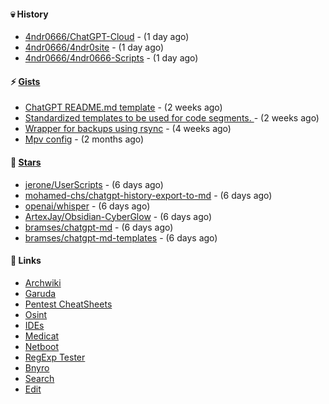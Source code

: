 #### 💀 History

- [4ndr0666/ChatGPT-Cloud](https://github.com/4ndr0666/ChatGPT-Cloud) - (1 day ago)
- [4ndr0666/4ndr0site](https://github.com/4ndr0666/4ndr0site) - (1 day ago)
- [4ndr0666/4ndr0666-Scripts](https://github.com/4ndr0666/4ndr0666-Scripts) - (1 day ago)

#### ⚡ [Gists](https://gist.github.com/4ndr0666)

- [ChatGPT README.md template](https://gist.github.com/4544fdae1dfd8d364821db23bd63dd7f) - (2 weeks ago)
- [Standardized templates to be used for code segments. ](https://gist.github.com/814e30f80382ca7e6932133278642180) - (2 weeks ago)
- [Wrapper for backups using rsync](https://gist.github.com/3362509f90976becb3b1442c29ae6117) - (4 weeks ago)
- [Mpv config](https://gist.github.com/3b374e66eeb82b8d049b9fb70c5f2b16) - (2 months ago)

#### 🌟 [Stars](https://github.com/4ndr0666?tab=stars)

- [jerone/UserScripts](https://github.com/jerone/UserScripts) - (6 days ago)
- [mohamed-chs/chatgpt-history-export-to-md](https://github.com/mohamed-chs/chatgpt-history-export-to-md) - (6 days ago)
- [openai/whisper](https://github.com/openai/whisper) - (6 days ago)
- [ArtexJay/Obsidian-CyberGlow](https://github.com/ArtexJay/Obsidian-CyberGlow) - (6 days ago)
- [bramses/chatgpt-md](https://github.com/bramses/chatgpt-md) - (6 days ago)
- [bramses/chatgpt-md-templates](https://github.com/bramses/chatgpt-md-templates) - (6 days ago)

#### 📌 Links

- [Archwiki](https://wiki.archlinux.org/index.php?title=Special:Search&search)
- [Garuda](https://start.garudalinux.org)
- [Pentest CheatSheets](https://github.com/coreb1t/awesome-pentest-cheat-sheets)
- [Osint](https://github.com/cipher387/osint_stuff_tool_collection)
- [IDEs](https://github.com/styfle/awesome-online-ide)
- [Medicat](https://github.com/mon5termatt/medicat_installer)
- [Netboot](https://github.com/4ndr0666/netboot.xyz-custom)
- [RegExp Tester](https://iblogbox.com/devtools/regexp)
- [Bnyro](https://me.chatoyer.de/search/)
- [Search](https://github.com/edoardottt/awesome-hacker-search-engines)
- [Edit](https://github.com/4ndr0666/4ndr0666/blob/master/templates/README.md.tpl)


